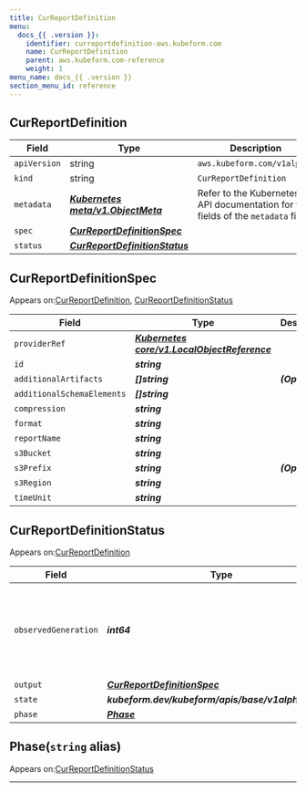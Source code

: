 ```yaml
---
title: CurReportDefinition
menu:
  docs_{{ .version }}:
    identifier: curreportdefinition-aws.kubeform.com
    name: CurReportDefinition
    parent: aws.kubeform.com-reference
    weight: 1
menu_name: docs_{{ .version }}
section_menu_id: reference
---
```


## CurReportDefinition
| Field | Type | Description |
| ------ | ----- | ----------- |
| `apiVersion` | string | `aws.kubeform.com/v1alpha1` |
|    `kind` | string | `CurReportDefinition` |
| `metadata` | ***[Kubernetes meta/v1.ObjectMeta](https://v1-18.docs.kubernetes.io/docs/reference/generated/kubernetes-api/v1.18/#objectmeta-v1-meta)***|Refer to the Kubernetes API documentation for the fields of the `metadata` field.|
| `spec` | ***[CurReportDefinitionSpec](#curreportdefinitionspec)***||
| `status` | ***[CurReportDefinitionStatus](#curreportdefinitionstatus)***||
## CurReportDefinitionSpec

Appears on:[CurReportDefinition](#curreportdefinition), [CurReportDefinitionStatus](#curreportdefinitionstatus)

| Field | Type | Description |
| ------ | ----- | ----------- |
| `providerRef` | ***[Kubernetes core/v1.LocalObjectReference](https://v1-18.docs.kubernetes.io/docs/reference/generated/kubernetes-api/v1.18/#localobjectreference-v1-core)***||
| `id` | ***string***||
| `additionalArtifacts` | ***[]string***| ***(Optional)*** |
| `additionalSchemaElements` | ***[]string***||
| `compression` | ***string***||
| `format` | ***string***||
| `reportName` | ***string***||
| `s3Bucket` | ***string***||
| `s3Prefix` | ***string***| ***(Optional)*** |
| `s3Region` | ***string***||
| `timeUnit` | ***string***||
## CurReportDefinitionStatus

Appears on:[CurReportDefinition](#curreportdefinition)

| Field | Type | Description |
| ------ | ----- | ----------- |
| `observedGeneration` | ***int64***| ***(Optional)*** Resource generation, which is updated on mutation by the API Server.|
| `output` | ***[CurReportDefinitionSpec](#curreportdefinitionspec)***| ***(Optional)*** |
| `state` | ***kubeform.dev/kubeform/apis/base/v1alpha1.State***| ***(Optional)*** |
| `phase` | ***[Phase](#phase)***| ***(Optional)*** |
## Phase(`string` alias)

Appears on:[CurReportDefinitionStatus](#curreportdefinitionstatus)

---
